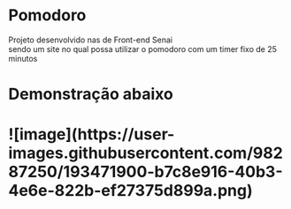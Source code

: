 # Pomodoro
Projeto desenvolvido nas de Front-end Senai 
<br>
sendo um site no qual possa utilizar o pomodoro com um timer fixo de 25 minutos
<br>
<h1> Demonstração abaixo <h1>
![image](https://user-images.githubusercontent.com/98287250/193471900-b7c8e916-40b3-4e6e-822b-ef27375d899a.png)
